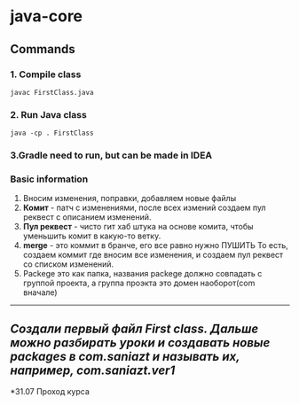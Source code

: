 # java-core

## Commands

### 1. Compile class
```shell
javac FirstClass.java
```

### 2. Run Java class
```shell
java -cp . FirstClass
```

### 3.Gradle need to run, but can be made in IDEA

### Basic information
1. Вносим изменения, поправки, добавляем новые файлы
2. **Комит** - патч с изменениями, после всех измений создаем пул реквест с описанием изменений.
3. **Пул реквест** - чисто гит хаб штука на основе комита, чтобы уменьшить комит в какую-то ветку.
4. **merge** - это коммит в бранче, его все равно нужно ПУШИТЬ
То есть, создаем коммит где вносим все изменения, и создаем пул реквест со списком изменений.  
5. Packege это как папка, названия packege должно совпадать с группой проекта, а группа проэкта это домен наоборот(com вначале)

----
*Создали первый файл First class. Дальше можно разбирать уроки и создавать новые packages в com.saniazt и называть их, например, com.saniazt.ver1*
----
*31.07 Проход курса 



